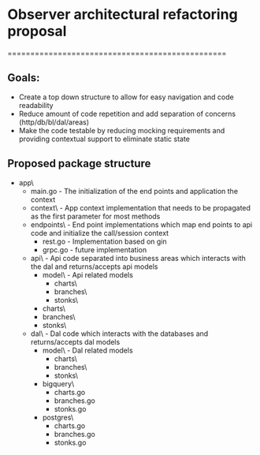 # Observer architectural refactoring proposal
================================================

## Goals:
- Create a top down structure to allow for easy navigation and code readability
- Reduce amount of code repetition and add separation of concerns (http/db/bl/dal/areas) 
- Make the code testable by reducing mocking requirements and providing contextual support to eliminate static state


## Proposed package structure

* app\
    * main.go - The initialization of the end points and application the context
    * context\ - App context implementation that needs to be propagated as the first parameter for most methods
    * endpoints\ - End point implementations which map end points to api code and initialize the call/session context
        * rest.go - Implementation based on gin
        * grpc.go - future implementation
    * api\ - Api code separated into business areas which interacts with the dal and returns/accepts api models
        * model\ - Api related models
            * charts\ 
            * branches\
            * stonks\
        * charts\ 
        * branches\
        * stonks\
    * dal\ - Dal code which interacts with the databases and returns/accepts dal models
        * model\ - Dal related models
            * charts\ 
            * branches\
            * stonks\
        * bigquery\
            * charts.go 
            * branches.go
            * stonks.go
        * postgres\
            * charts.go
            * branches.go
            * stonks.go

